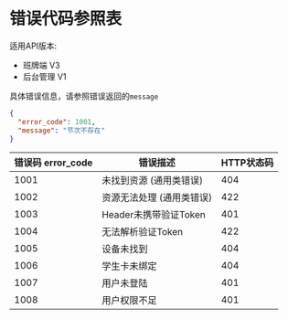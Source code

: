 # 错误代码参照表

适用API版本:
- 班牌端 V3
- 后台管理 V1

具体错误信息，请参照错误返回的```message```
```json
{
  "error_code": 1001,
  "message": "节次不存在"
}
```

| 错误码 error_code | 错误描述 | HTTP状态码 |
| -- | -- | -- |
| 1001 | 未找到资源 (通用类错误) | 404 |
| 1002 | 资源无法处理 (通用类错误) | 422 |
| 1003 | Header未携带验证Token | 401 |
| 1004 | 无法解析验证Token | 422 |
| 1005 | 设备未找到 | 404 |
| 1006 | 学生卡未绑定 | 404 |
| 1007 | 用户未登陆 | 401 |
| 1008 | 用户权限不足 | 401 |
